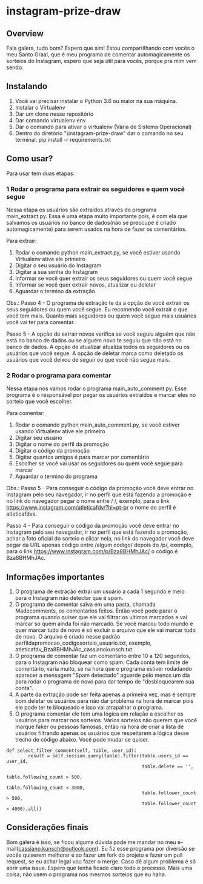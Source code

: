 # instagram-prize-draw

## Overview
Fala galera, tudo bom? Espero que sim! Estou compartilhando com vocês o meu Santo Graal, 
que é meu programa de comentar automagicamente os sorteios do Instagram, espero que seja
útil para vocês, porque pra mim vem sendo.

## Instalando
1. Você vai precisar instalar o Python 3.6 ou maior na sua máquina.
2. Instalar o Virtualenv
3. Dar um clone nesse repositório
4. Dar comando virtualenv env
6. Dar o comando para ativar o virtualenv (Vária de Sistema Operacional)
5. Dentro do diretório "\instagram-prize-draw" dar o comando no seu terminal: pip install -r requirements.txt

## Como usar?

Para usar tem duas etapas:
### 1 Rodar o programa para extrair os seguidores e quem você segue

Nessa etapa os usuários são extraídos através do programa main_extract.py. Essa é uma etapa muito importante pois, é com 
ela que salvamos os usuários no banco de dados(não se preocupe é criado automagicamente) para serem usados na hora de fazer
os comentários.

Para extrair:
1. Rodar o comando python main_extract.py, se você estiver usando Virtualenv ative ele primeiro
2. Digitar o seu usuário do Instagram
3. Digitar a sua senha do Instagram
4. Informar se você quer extrair os seus seguidores ou quem você segue
5. Informar se você quer extrair novos, atualizar ou deletar
6. Aguardar o termino da extração

Obs.:
Passo 4 - O programa de extração te da a opção de você extrair os seus seguidores ou quem você segue. Eu recomendo você extrair o que você tem mais. Quanto mais seguidores ou quem você segue mais usuários você vai ter para comentar.

Passo 5 - A opção de extrair novos verifica se você seguiu alguém que não está no banco de dados ou se alguém novo
te seguiu que não está no banco de dados. A opção de atualizar atualiza todos os seguidores ou os usuários que você segue.
A opção de deletar marca como deletado os usuários que você deixou de seguir ou que vocẽ não segue mais.

### 2 Rodar o programa para comentar

Nessa etapa nos vamos rodar o programa main_auto_comment.py. Esse programa é o responsável por pegar os usuários extraídos e marcar eles no
sorteio que você escolher.

Para comentar:

1. Rodar o comando python main_auto_comment.py, se você estiver usando Virtualenv ative ele primeiro
2. Digitar seu usuário
3. Digitar o nome do perfil da promoção
4. Digitar o código da promoção
5. Digitar quantos amigos é para marcar por comentário
6. Escolher se você vai usar os seguidores ou quem você segue para marcar
7. Aguardar o termino do programa

Obs.:
Passo 5 - Para conseguir o código da promoção você deve entrar no Instagram pelo seu navegador, ir no perfil que está fazendo a promoção e no link do navegador pegar o nome entre / /, exemplo, para o link https://www.instagram.com/atleticafdv/?hl=pt-br o nome do perfil é atleticafdvs.

Passo 4 - Para conseguir o código da promoção você deve entrar no Instagram pelo seu navegador, ir no perfil que está fazendo a promoção, achar a foto oficial do sorteio e clicar nela, no link do navegador você deve pegar da URL apenas código entre /algum codigo/ depois do /p/, exemplo, para o link https://www.instagram.com/p/Bza8BHMhJAc/ o código é Bza8BHMhJAc.

## Informações importantes

1. O programa de extração extrai um usuário a cada 1 segundo e meio para o Instagram não detectar que é spam.
2. O programa de comentar salva em uma pasta, chamada Madecomments, os comentários feitos. Então você pode parar o programa quando quiser
que ele vai filtrar os ultimos marcados e vai marcar só quem ainda foi não marcado. Se vocẽ marcou todo mundo e quer marcar tudo de novo
é só excluir o arquivo que ele vai marcar tudo de novo. O arquivo é criado nesse padrão
perfildapromocao_codigosorteio_usuario.txt, exemplo, atleticafdv_Bza8BHMhJAc_cassianokunsch.txt
3. O programa de comentar faz um comentário entre 10 a 120 segundos, para o Instagram não bloquear como spam. Cada conta tem
limite de comentário, varia muito, se na hora que o programa estiver rodadando aparecer a mensagem "Spam detectado" aguarde pelo menos um dia
para rodar o programa de novo para dar tempo de "desbloquearem sua conta".
4. A parte da extração pode ser feita apenas a primeira vez, mas é sempre bom deletar os usuários para não dar problema na hora
de marcar pois ele pode ter te bloqueado e isso vai atrapalhar o programa.
5. O programa comentar ele tem uma lógica em relação a escolher os usuários para marcar nos sorteios. Vários sorteios
não querem que você marque faker ou pessoas famosas, então na hora de criar a lista de usuários filtrando 
apenas os usuários que respeitarem a lógica desse trecho de código abaixo. Você pode mudar se quiser.

```
def select_filter_comment(self, table, user_id):
        result = self.session.query(table).filter(table.users_id == user_id,
                                                  table.delete == '',
                                                  table.following_count > 500,
                                                  table.following_count < 3000,
                                                  table.follower_count > 500,
                                                  table.follower_count < 4000).all()
```


## Considerações finais

Bom galera é isso, se ficou alguma dúvida pode me mandar no meu e-mail(cassiano.kunsch@outlook.com). Eu fiz esse programa por diversão se vocês quiserem melhorar é so fazer um fork do projeto e fazer um pull request, se eu achar legal vou fazer o merge. Caso dê algum problema é só abrir uma issue. Espero que tenha ficado claro todo o processo. Mais uma coisa, não usem o programa nos mesmos sorteios que eu haha.
